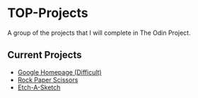 # TOP-Projects
A group of the projects that I will complete in The Odin Project.
## Current Projects 
* [Google Homepage (Difficult)](https://tyler-duckworth.github.io/google-homepage/)
* [Rock Paper Scissors](rps/index.html)
* [Etch-A-Sketch](ttt/index.html)
